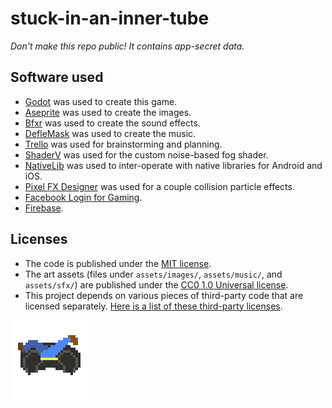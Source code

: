 # stuck-in-an-inner-tube

_Don't make this repo public! It contains app-secret data._

## Software used

-   [Godot](https://godotengine.org/) was used to create this game.
-   [Aseprite](https://www.aseprite.org/) was used to create the images.
-   [Bfxr](https://www.bfxr.net/) was used to create the sound effects.
-   [DefleMask](https://deflemask.com/) was used to create the music.
-   [Trello](https://trello.com/b/GvuTgtRC/ludum-dare-47) was used for brainstorming and planning.
-   [ShaderV](https://github.com/arkology/ShaderV) was used for the custom noise-based fog shader.
-   [NativeLib](https://github.com/DrMoriarty/nativelib) was used to inter-operate with native libraries for Android and iOS.
-   [Pixel FX Designer](https://codemanu.itch.io/particle-fx-designer) was used for a couple collision particle effects.
-   [Facebook Login for Gaming](https://developers.facebook.com/docs/games/gaming-services/login/).
-   [Firebase](https://firebase.google.com/).

## Licenses

-   The code is published under the [MIT license](LICENSE).
-   The art assets (files under `assets/images/`, `assets/music/`, and `assets/sfx/`) are published under the [CC0 1.0 Universal license](https://creativecommons.org/publicdomain/zero/1.0/deed.en).
-   This project depends on various pieces of third-party code that are licensed separately. [Here is a list of these third-party licenses](./docs/third-party-licenses.txt).

![An animated image of the inner-tuber character stuck in the snow](design/tuber-stuck-tweak-large.gif)
